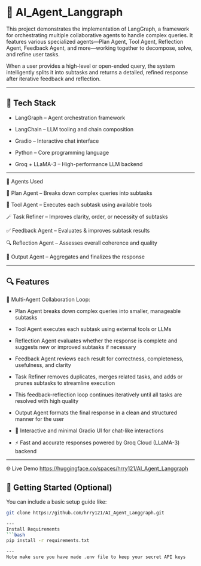 # 🤖 AI_Agent_Langgraph

This project demonstrates the implementation of LangGraph, a framework for orchestrating multiple collaborative agents to handle complex queries. It features various specialized agents—Plan Agent, Tool Agent, Reflection Agent, Feedback Agent, and more—working together to decompose, solve, and refine user tasks.

When a user provides a high-level or open-ended query, the system intelligently splits it into subtasks and returns a detailed, refined response after iterative feedback and reflection.

---

## 🧰 Tech Stack

- LangGraph – Agent orchestration framework

- LangChain – LLM tooling and chain composition

- Gradio – Interactive chat interface

- Python – Core programming language

- Groq + LLaMA-3 – High-performance LLM backend
---
🧠 Agents Used

🧠 Plan Agent – Breaks down complex queries into subtasks

🔧 Tool Agent – Executes each subtask using available tools

🪄 Task Refiner – Improves clarity, order, or necessity of subtasks

✅ Feedback Agent – Evaluates & improves subtask results

🔍 Reflection Agent – Assesses overall coherence and quality

🏁 Output Agent – Aggregates and finalizes the response

---

## 🔍 Features
🧠 Multi-Agent Collaboration Loop:

- Plan Agent breaks down complex queries into smaller, manageable subtasks

- Tool Agent executes each subtask using external tools or LLMs

- Reflection Agent evaluates whether the response is complete and suggests new or improved subtasks if necessary

- Feedback Agent reviews each result for correctness, completeness, usefulness, and clarity

- Task Refiner removes duplicates, merges related tasks, and adds or prunes subtasks to streamline execution

- This feedback-reflection loop continues iteratively until all tasks are resolved with high quality

- Output Agent formats the final response in a clean and structured manner for the user

- 💬 Interactive and minimal Gradio UI for chat-like interactions

- ⚡ Fast and accurate responses powered by Groq Cloud (LLaMA-3) backend
---
🌐 Live Demo
https://huggingface.co/spaces/hrry121/AI_Agent_Langgraph

## 🚀 Getting Started (Optional)

You can include a basic setup guide like:
```bash
git clone https://github.com/hrry121/AI_Agent_Langgraph.git

---
Install Requirements
```bash
pip install -r requirements.txt

---
Note make sure you have made .env file to keep your secret API keys
